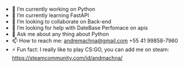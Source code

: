 
- 🔭 I’m currently working on Python
- 🌱 I’m currently learning FastAPI
- 👯 I’m looking to collaborate on Back-end
- 🤔 I’m looking for help with DateBase Perfomace on apis
- 💬 Ask me about any thing about Python
- 📫 How to reach me: andremachna@gmail.com +55 41 99858-7960
- ⚡ Fun fact: I really like to play CS:GO, you can add me on steam: https://steamcommunity.com/id/andmachna/
